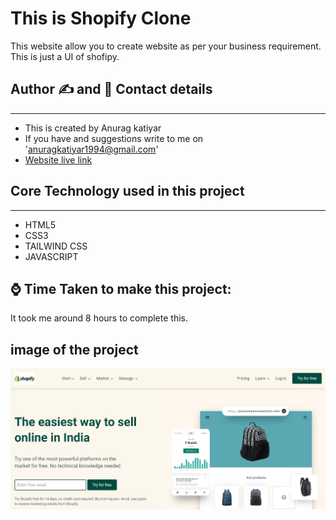 # This is Shopify Clone
This website allow you to create website as per your business requirement. This is just a UI of shofipy.
## Author ✍ and 📱 Contact details
---
- This is created by Anurag katiyar
- If you have and suggestions write to me on 'anuragkatiyar1994@gmail.com'
- [Website live link](https://glittering-naiad-29daa3.netlify.app)
## Core Technology used in this project
---
- HTML5
- CSS3
- TAILWIND CSS
- JAVASCRIPT
## ⌚ Time Taken to make this project:
It took me around 8 hours to complete this.
## image of the project 
![alt text](./images/shopify%20clone%20img.jpg)

